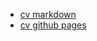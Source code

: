 * [cv markdown](https://realrocketrolla.github.io/rsschool-cv/cv)
* [cv github pages](https://realrocketrolla.github.io/rsschool-cv/)
